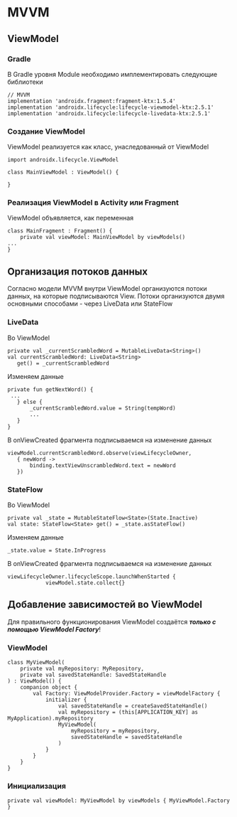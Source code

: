 # MVVM
## ViewModel
### Gradle
В Gradle уровня Module необходимо имплементировать следующие библиотеки

```
// MVVM
implementation 'androidx.fragment:fragment-ktx:1.5.4'
implementation 'androidx.lifecycle:lifecycle-viewmodel-ktx:2.5.1'
implementation 'androidx.lifecycle:lifecycle-livedata-ktx:2.5.1'
```

### Создание ViewModel
ViewModel реализуется как класс, унаследованный от ViewModel
```
import androidx.lifecycle.ViewModel

class MainViewModel : ViewModel() {
    
}
```

### Реализация ViewModel в Activity или Fragment
ViewModel объявляется, как переменная
```
class MainFragment : Fragment() {
    private val viewModel: MainViewModel by viewModels()
...
}
```

## Организация потоков данных
Согласно модели MVVM внутри ViewModel организуются потоки данных, на которые подписываются View.
Потоки организуются двумя основными способами - через LiveData или StateFlow
### LiveData
Во ViewModel

```
private val _currentScrambledWord = MutableLiveData<String>()
val currentScrambledWord: LiveData<String>
   get() = _currentScrambledWord
```
    
Изменяем данные

```
private fun getNextWord() {
 ...
   } else {
       _currentScrambledWord.value = String(tempWord)
       ...
   }
}
```

В onViewCreated фрагмента подписываемся на изменение данных

```
viewModel.currentScrambledWord.observe(viewLifecycleOwner,
   { newWord ->
       binding.textViewUnscrambledWord.text = newWord
   })
```

### StateFlow
Во ViewModel

```
private val _state = MutableStateFlow<State>(State.Inactive)
val state: StateFlow<State> get() = _state.asStateFlow()
```
Изменяем данные

```
_state.value = State.InProgress
```
В onViewCreated фрагмента подписываемся на изменение данных

```
viewLifecycleOwner.lifecycleScope.launchWhenStarted {
            viewModel.state.collect{}
```
## Добавление зависимостей во ViewModel
Для правильного функционирования ViewModel создаётся ***только с помощью ViewModel Factory***!
### ViewModel

```
class MyViewModel(
    private val myRepository: MyRepository,
    private val savedStateHandle: SavedStateHandle
) : ViewModel() {
    companion object {
        val Factory: ViewModelProvider.Factory = viewModelFactory {
            initializer {
                val savedStateHandle = createSavedStateHandle()
                val myRepository = (this[APPLICATION_KEY] as MyApplication).myRepository
                MyViewModel(
                    myRepository = myRepository,
                    savedStateHandle = savedStateHandle
                )
            }
        }
    }
}
```

### Инициализация

```
private val viewModel: MyViewModel by viewModels { MyViewModel.Factory }
```



